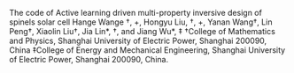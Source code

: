 The code of Active learning driven multi-property inversive design of spinels solar cell 
Hange Wange †, +, Hongyu Liu, †, +, Yanan Wang†, Lin Peng†, Xiaolin Liu†, Jia Lin*, †, and Jiang Wu*, ‡
†College of Mathematics and Physics, Shanghai University of Electric Power, Shanghai 200090, China
‡College of Energy and Mechanical Engineering, Shanghai University of Electric Power, Shanghai 200090, China.
